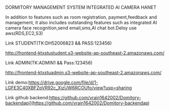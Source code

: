 DORMITORY MANAGEMENT SYSTEM INTEGRATED AI CAMERA HANET 

In addition to features such as room registration, payment,feedback and management, it also includes outstanding features such as  integrated AI camera face recognition,send email,sms,AI chat bot.Deloy use aws(RDS,EC2,S3) 



Link STUDENT(TK:DH52006823 && PASS:123456)

http://frontend-ktxstustudent.s3-website-ap-southeast-2.amazonaws.com/

Link ADMIN(TK:ADMIN1 && Pass:123456)

http://frontend-ktxstuadmin.s3-website-ap-southeast-2.amazonaws.com/

Link demo:https://drive.google.com/file/d/1-LGFE3C40XBFZpVR92c_XizUW6RCOUfo/view?usp=sharing

Link github backend:https://github.com/vrain1642002/Domitory-backendapi](https://github.com/vrain1642002/Domitory-backendapi
